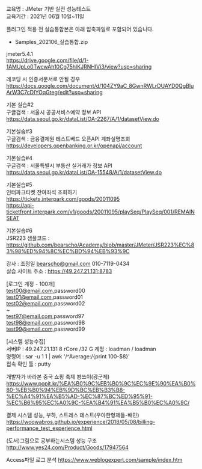 교육명 : JMeter 기반 실전 성능테스트  
교육기간 : 2021년 06월 10일~11일

플러그인 적용 전 실습통합본은 아래 압축파일로 포함되어 있습니다.     
- Samples_202106_실습통합.zip   
   
  
    
jmeter5.4.1  
https://drive.google.com/file/d/1-1AMUpLo0TwcwAh10Cg75hlKJRNHIVi3/view?usp=sharing

레코딩 시 인증서문서로 안될 경우  
https://docs.google.com/document/d/104ZY9aC_8GwnRWLrDUAYD0QgBluArW3C7cDIYOqGteg/edit?usp=sharing
  
  


기본 실습#2  
구글검색 : 서울시 공공서비스예약 정보 API  
https://data.seoul.go.kr/dataList/OA-2267/A/1/datasetView.do  
  
기본실습#3  
구글검색 : 금융결제원 테스트베드 오픈API 계좌실명조회  
https://developers.openbanking.or.kr/openapi/account  
  
기본실습#4   
구글검색 : 서울특별시 부동산 실거래가 정보 API  
https://data.seoul.go.kr/dataList/OA-15548/A/1/datasetView.do  
  
기본실습#5  
인터파크티켓 잔여좌석 조회하기  
https://tickets.interpark.com/goods/20011095   
https://api-ticketfront.interpark.com/v1/goods/20011095/playSeq/PlaySeq/001/REMAINSEAT
  
  
기본실습#6  
JSR223 샘플코드 : https://github.com/bearscho/Academy/blob/master/JMeter/JSR223%EC%83%98%ED%94%8C%EC%BD%94%EB%93%9C  
  
강사 : 조정일 bearscho@gmail.com 010-7119-0434  
실습 사이트 주소 : https://49.247.21.131:8783  
  
[로그인 계정 - 100개]  
test00@email.com,password00  
test01@email.com,password01  
test02@email.com,password02  
~  
test97@email.com,password97  
test98@email.com,password98  
test99@email.com,password99  
  
[시스템 성능수집]  
서버IP : 49.247.21.131 8 rCore /32 G 계정 : loadman / loadman  
명령어 : sar -u 1 1 | awk '/^Average:/{print 100-$8}'  
접속 확인 툴 : putty  




개발자가 바라본 중국 쇼핑 축제 쐉쓰이(광군제)  
https://www.popit.kr/%EA%B0%9C%EB%B0%9C%EC%9E%90%EA%B0%80-%EB%B0%94%EB%9D%BC%EB%B3%B8-%EC%A4%91%EA%B5%AD-%EC%87%BC%ED%95%91-%EC%B6%95%EC%A0%9C-%EA%B4%91%EA%B5%B0%EC%A0%9C/
 
결제 시스템 성능, 부하, 스트레스 테스트(우아한형제들-배민)
https://woowabros.github.io/experience/2018/05/08/billing-performance_test_experience.html
  
(도서)그림으로 공부하는시스템 성능 구조   
http://www.yes24.com/Product/Goods/17947564  
  
Access파일 로그 분석
https://www.weblogexpert.com/sample/index.htm
